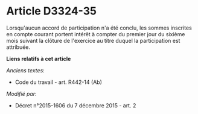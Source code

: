 # Article D3324-35

Lorsqu'aucun accord de participation n'a été conclu, les sommes inscrites en compte courant portent intérêt à compter du
premier jour du sixième mois suivant la clôture de l'exercice au titre duquel la participation est attribuée.

**Liens relatifs à cet article**

_Anciens textes_:

  - Code du travail - art. R442-14 (Ab)

_Modifié par_:

  - Décret n°2015-1606 du 7 décembre 2015 - art. 2
